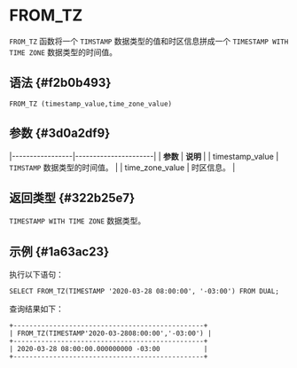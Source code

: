 FROM_TZ 
============================



`FROM_TZ` 函数将一个 `TIMSTAMP` 数据类型的值和时区信息拼成一个 `TIMESTAMP WITH TIME ZONE` 数据类型的时间值。

语法 {#f2b0b493}
--------------

    FROM_TZ (timestamp_value,time_zone_value)



参数 {#3d0a2df9}
--------------



|-----------------|----------------------|
| **参数**          | **说明**               |
| timestamp_value | `TIMSTAMP` 数据类型的时间值。 |
| time_zone_value | 时区信息。                |



返回类型 {#322b25e7}
----------------

`TIMESTAMP WITH TIME ZONE` 数据类型。

示例 {#1a63ac23}
--------------

执行以下语句：

    SELECT FROM_TZ(TIMESTAMP '2020-03-28 08:00:00', '-03:00') FROM DUAL;



查询结果如下：

    +------------------------------------------------+
    | FROM_TZ(TIMESTAMP'2020-03-2808:00:00','-03:00') |
    +------------------------------------------------+
    | 2020-03-28 08:00:00.000000000 -03:00           |
    +------------------------------------------------+


